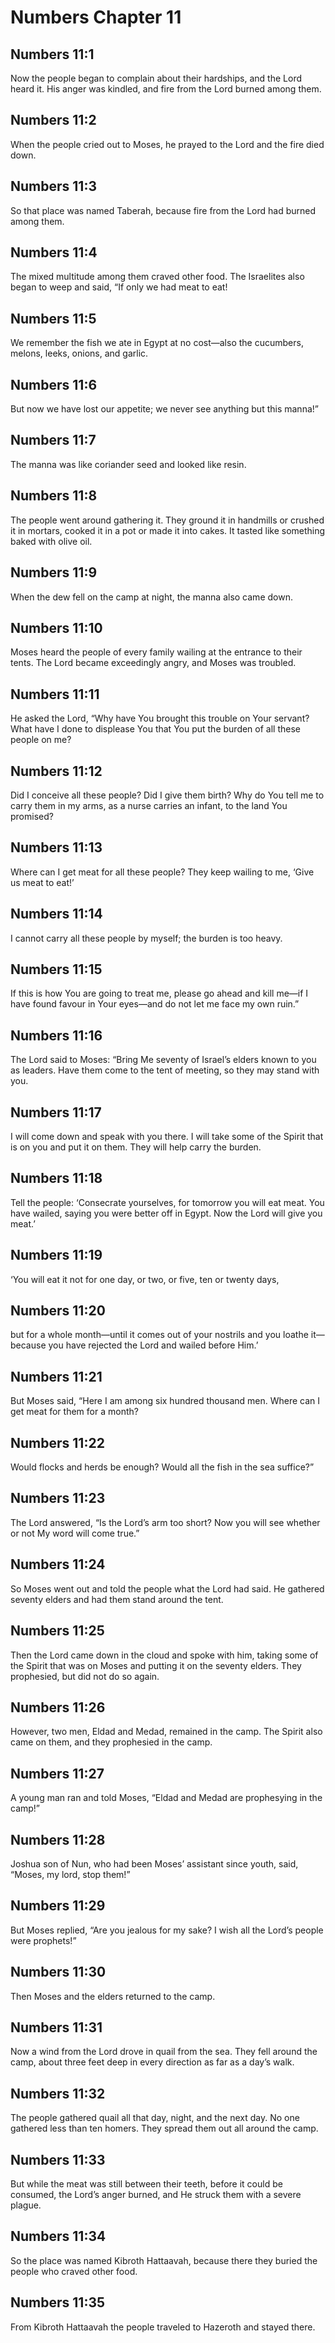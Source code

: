 # Numbers Chapter 11

## Numbers 11:1
Now the people began to complain about their hardships, and the Lord heard it. His anger was kindled, and fire from the Lord burned among them.

## Numbers 11:2
When the people cried out to Moses, he prayed to the Lord and the fire died down.

## Numbers 11:3
So that place was named Taberah, because fire from the Lord had burned among them.

## Numbers 11:4
The mixed multitude among them craved other food. The Israelites also began to weep and said, “If only we had meat to eat!

## Numbers 11:5
We remember the fish we ate in Egypt at no cost—also the cucumbers, melons, leeks, onions, and garlic.

## Numbers 11:6
But now we have lost our appetite; we never see anything but this manna!”

## Numbers 11:7
The manna was like coriander seed and looked like resin.

## Numbers 11:8
The people went around gathering it. They ground it in handmills or crushed it in mortars, cooked it in a pot or made it into cakes. It tasted like something baked with olive oil.

## Numbers 11:9
When the dew fell on the camp at night, the manna also came down.

## Numbers 11:10
Moses heard the people of every family wailing at the entrance to their tents. The Lord became exceedingly angry, and Moses was troubled.

## Numbers 11:11
He asked the Lord, “Why have You brought this trouble on Your servant? What have I done to displease You that You put the burden of all these people on me?

## Numbers 11:12
Did I conceive all these people? Did I give them birth? Why do You tell me to carry them in my arms, as a nurse carries an infant, to the land You promised?

## Numbers 11:13
Where can I get meat for all these people? They keep wailing to me, ‘Give us meat to eat!’

## Numbers 11:14
I cannot carry all these people by myself; the burden is too heavy.

## Numbers 11:15
If this is how You are going to treat me, please go ahead and kill me—if I have found favour in Your eyes—and do not let me face my own ruin.”

## Numbers 11:16
The Lord said to Moses: “Bring Me seventy of Israel’s elders known to you as leaders. Have them come to the tent of meeting, so they may stand with you.

## Numbers 11:17
I will come down and speak with you there. I will take some of the Spirit that is on you and put it on them. They will help carry the burden.

## Numbers 11:18
Tell the people: ‘Consecrate yourselves, for tomorrow you will eat meat. You have wailed, saying you were better off in Egypt. Now the Lord will give you meat.’

## Numbers 11:19
‘You will eat it not for one day, or two, or five, ten or twenty days,

## Numbers 11:20
but for a whole month—until it comes out of your nostrils and you loathe it—because you have rejected the Lord and wailed before Him.’

## Numbers 11:21
But Moses said, “Here I am among six hundred thousand men. Where can I get meat for them for a month?

## Numbers 11:22
Would flocks and herds be enough? Would all the fish in the sea suffice?”

## Numbers 11:23
The Lord answered, “Is the Lord’s arm too short? Now you will see whether or not My word will come true.”

## Numbers 11:24
So Moses went out and told the people what the Lord had said. He gathered seventy elders and had them stand around the tent.

## Numbers 11:25
Then the Lord came down in the cloud and spoke with him, taking some of the Spirit that was on Moses and putting it on the seventy elders. They prophesied, but did not do so again.

## Numbers 11:26
However, two men, Eldad and Medad, remained in the camp. The Spirit also came on them, and they prophesied in the camp.

## Numbers 11:27
A young man ran and told Moses, “Eldad and Medad are prophesying in the camp!”

## Numbers 11:28
Joshua son of Nun, who had been Moses’ assistant since youth, said, “Moses, my lord, stop them!”

## Numbers 11:29
But Moses replied, “Are you jealous for my sake? I wish all the Lord’s people were prophets!”

## Numbers 11:30
Then Moses and the elders returned to the camp.

## Numbers 11:31
Now a wind from the Lord drove in quail from the sea. They fell around the camp, about three feet deep in every direction as far as a day’s walk.

## Numbers 11:32
The people gathered quail all that day, night, and the next day. No one gathered less than ten homers. They spread them out all around the camp.

## Numbers 11:33
But while the meat was still between their teeth, before it could be consumed, the Lord’s anger burned, and He struck them with a severe plague.

## Numbers 11:34
So the place was named Kibroth Hattaavah, because there they buried the people who craved other food.

## Numbers 11:35
From Kibroth Hattaavah the people traveled to Hazeroth and stayed there.

